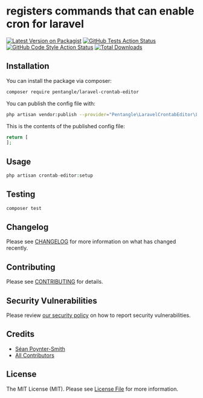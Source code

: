 # registers commands that can enable cron for laravel

[![Latest Version on Packagist](https://img.shields.io/packagist/v/pentangle/laravel-crontab-editor.svg?style=flat-square)](https://packagist.org/packages/pentangle/laravel-crontab-editor)
[![GitHub Tests Action Status](https://img.shields.io/github/workflow/status/pentangle/laravel-crontab-editor/run-tests?label=tests)](https://github.com/pentangle/laravel-crontab-editor/actions?query=workflow%3Arun-tests+branch%3Amain)
[![GitHub Code Style Action Status](https://img.shields.io/github/workflow/status/pentangle/laravel-crontab-editor/Check%20&%20fix%20styling?label=code%20style)](https://github.com/pentangle/laravel-crontab-editor/actions?query=workflow%3A"Check+%26+fix+styling"+branch%3Amain)
[![Total Downloads](https://img.shields.io/packagist/dt/pentangle/laravel-crontab-editor.svg?style=flat-square)](https://packagist.org/packages/pentangle/laravel-crontab-editor)

## Installation

You can install the package via composer:

```bash
composer require pentangle/laravel-crontab-editor
```

You can publish the config file with:
```bash
php artisan vendor:publish --provider="Pentangle\LaravelCrontabEditor\LaravelCrontabEditorServiceProvider" --tag="laravel-crontab-editor-config"
```

This is the contents of the published config file:

```php
return [
];
```

## Usage

```php
php artisan crontab-editor:setup
```

## Testing

```bash
composer test
```

## Changelog

Please see [CHANGELOG](CHANGELOG.md) for more information on what has changed recently.

## Contributing

Please see [CONTRIBUTING](.github/CONTRIBUTING.md) for details.

## Security Vulnerabilities

Please review [our security policy](../../security/policy) on how to report security vulnerabilities.

## Credits

- [Séan Poynter-Smith](https://github.com/Pentangle)
- [All Contributors](../../contributors)

## License

The MIT License (MIT). Please see [License File](LICENSE.md) for more information.
